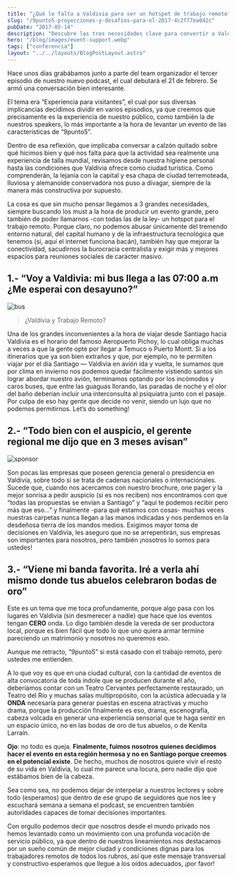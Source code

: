 ```yaml
---
title: "¿Qué le falta a Valdivia para ser un hotspot de trabajo remoto?"
slug: "/9punto5-proyecciones-y-desafios-para-el-2017-4c2f77ea042c"
pubDate: "2017-02-14"
description: "Descubre las tres necesidades clave para convertir a Valdivia en un hotspot de trabajo remoto. Conectividad, burocracia y espacios para eventos son necesarios para avanzar hacia una ciudad ideal para el trabajo remoto"
hero: "/blog/images/event-support.webp"
tags: ["conferencia"]
layout: "../../layouts/BlogPostLayout.astro"
---
```


Hace unos días grabábamos junto a parte del team organizador el tercer episodio de nuestro nuevo podcast, el cual debutará el 21 de febrero. Se armó una conversación bien interesante.

El tema era “Experiencia para visitantes”, el cual por sus diversas implicancias decidimos dividir en varios episodios, ya que creemos que precisamente es la experiencia de nuestro público, como también la de nuestros speakers, lo más importante a la hora de levantar un evento de las características de “9punto5”.

Dentro de esa reflexión, que implicaba conversar a calzón quitado sobre qué hicimos bien y qué nos falta para que la actividad sea realmente una experiencia de talla mundial, revisamos desde nuestra higiene personal hasta las condiciones que Valdivia ofrece como ciudad turística. Como comprenderán, la lejanía con la capital y esa chapa de ciudad terremoteada, lluviosa y alemanoide conservadora nos puso a divagar, siempre de la manera más constructiva por supuesto.

La cosa es que sin mucho pensar llegamos a 3 grandes necesidades, siempre buscando los must a la hora de producir un evento grande, pero también de poder llamarnos -con todas las de la ley- un hotspot para el trabajo remoto. Porque claro, no podemos abusar únicamente del tremendo entorno natural, del capital humano y de la infraestructura tecnológica que tenemos (si, aquí el internet funciona bacán), también hay que mejorar la conectividad, sacudirnos la burocracia centralista y exigir más y mejores espacios para reuniones sociales de carácter masivo.

## 1.- “Voy a Valdivia: mi bus llega a las 07:00 a.m ¿Me esperai con desayuno?”

![bus][image-1]
> ¿Valdivia y Trabajo Remoto?

Una de los grandes inconvenientes a la hora de viajar desde Santiago hacia Valdivia es el horario del famoso Aeropuerto Pichoy, lo cual obliga muchas a veces a que la gente opte por llegar a Temuco o Puerto Montt. Si a los itinerarios que ya son bien extraños y que, por ejemplo, no te permiten viajar por el día Santiago — Valdivia en avión ida y vuelta, le sumamos que por clima en invierno nos podemos quedar fácilmente vistiendo santos sin lograr abordar nuestro avión, terminamos optando por los incómodos y caros buses, que entre las guaguas llorando, las paradas de noche y el olor del baño deberían incluir una interconsulta al psiquiatra junto con el pasaje. Por culpa de eso hay gente que decide no venir, siendo un lujo que no podemos permitirnos. Let’s do something!

## 2.- “Todo bien con el auspicio, el gerente regional me dijo que en 3 meses avisan”
![sponsor][image-2]

Son pocas las empresas que poseen gerencia general o presidencia en Valdivia, sobre todo si se trata de cadenas nacionales o internacionales. Sucede que, cuando nos acercamos con nuestro brochure, one pager y la mejor sonrisa a pedir auspicio (si es nos reciben) nos encontramos con que “todas las propuestas se envían a Santiago” y “aquí te podemos recibir pero más que eso…” y finalmente -para qué estamos con cosas- muchas veces nuestras carpetas nunca llegan a las manos indicadas y nos perdemos en la desdeñosa tierra de los mandos medios. Exigimos mayor toma de decisiones en Valdivia, les aseguro que no se arrepentirán, sus empresas son importantes para nosotros, pero también ¡nosotros lo somos para ustedes!


## 3.- “Viene mi banda favorita. Iré a verla ahí mismo donde tus abuelos celebraron bodas de oro”

Este es un tema que me toca profundamente, porque algo pasa con los lugares en Valdivia (sin desmerecer a nadie) que hace que los eventos tengan **CERO** onda. Lo digo también desde la vereda de ser productora local, porque es bien fácil que todo lo que uno quiera armar termine pareciendo un matrimonio y nosotros no queremos eso. 

Aunque me retracto, “9punto5” si está casado con el trabajo remoto, pero ustedes me entienden.

A lo que voy es que en una ciudad cultural, con la cantidad de eventos de alta convocatoria de toda índole que se producen durante el año, deberíamos contar con un Teatro Cervantes perfectamente restaurado, un Teatro del Río y muchas salas multipropósito, con la acústica adecuada y la **ONDA** necesaria para generar puestas en escena atractivas y mucho drama, porque la producción finalmente es eso, drama, escenografía, cabeza volcada en generar una experiencia sensorial que te haga sentir en un espacio único, no en las bodas de oro de tus abuelos, o de Kenita Larraín.

**Ojo**: no todo es queja. **Finalmente, fuimos nosotros quienes decidimos hacer el evento en esta región hermosa y no en Santiago porque creemos en el potencial existe**. De hecho, muchos de nosotros quiere vivir el resto de su vida en Valdivia, lo cual me parece una locura, pero nadie dijo que estábamos bien de la cabeza.

Sea como sea, no podemos dejar de interpelar a nuestros lectores y sobre todo (esperamos) que dentro de ese grupo de seguidores que nos lee y escuchará semana a semana el podcast, se encuentren también autoridades capaces de tomar decisiones importantes.

Con orgullo podemos decir que nosotros desde el mundo privado nos hemos levantado como un movimiento con una profunda vocación de servicio público, ya que dentro de nuestros lineamientos nos destacamos por un sueño común de mejor ciudad y condiciones dignas para los trabajadores remotos de todos los rubros, así que este mensaje transversal y constructivo esperamos que llegue a los oídos adecuados, ¡por favor!

[image-1]:	/blog/images/bus.webp
[image-2]:	/blog/images/event-support.webp